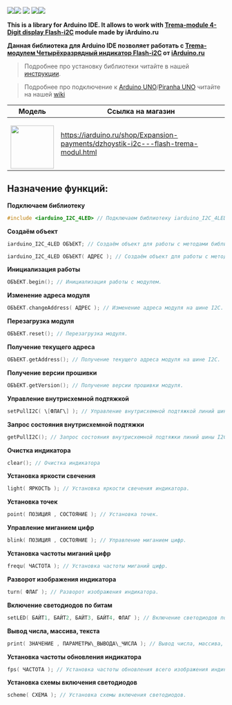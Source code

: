 [![](https://iarduino.ru/img/logo.svg)](https://iarduino.ru)[![](https://wiki.iarduino.ru/img/git-shop.svg?3)](https://iarduino.ru) [![](https://wiki.iarduino.ru/img/git-wiki.svg?2)](https://wiki.iarduino.ru) [![](https://wiki.iarduino.ru/img/git-lesson.svg?2)](https://lesson.iarduino.ru)[![](https://wiki.iarduino.ru/img/git-forum.svg?2)](http://forum.trema.ru)

**This is a library for Arduino IDE. It allows to work with [Trema-module 4-Digit display Flash-i2C](https://iarduino.ru/shop/Displei/chetyrehrazryadnyy-indikator-led-krasnyy-flash-i2c-trema-modul.html) module made by iArduino.ru**

**Данная библиотека для Arduino IDE позволяет работать с [Trema-модулем Четырёхразрядный индикатор Flash-i2C](https://iarduino.ru/shop/Displei/chetyrehrazryadnyy-indikator-led-krasnyy-flash-i2c-trema-modul.html) от [iArduino.ru](https://iarduino.ru)**

> Подробнее про установку библиотеки читайте в нашей [инструкции](https://wiki.iarduino.ru/page/Installing_libraries/).

> Подробнее про подключение к [Arduino UNO](https://iarduino.ru/shop/boards/arduino-uno-r3.html)/[Piranha UNO](https://iarduino.ru/shop/boards/piranha-uno-r3.html) читайте на нашей [wiki](https://wiki.iarduino.ru/page/4-led-i2c/#h3_3)


| Модель | Ссылка на магазин |
|---|---|
| <p></p> <img src="https://wiki.iarduino.ru/img/resources/1312/1312.svg" width="100px"></img>| https://iarduino.ru/shop/Expansion-payments/dzhoystik-i2c---flash-trema-modul.html |

## Назначение функций:

**Подключаем библиотеку**

```C++
#include <iarduino_I2C_4LED> // Подключаем библиотеку iarduino_I2C_4LED для работы с модулем.
```

**Создаём объект**

```C++
iarduino_I2C_4LED ОБЪЕКТ; // Создаём объект для работы с методами библиотеки без указания адреса модуля на шине I2C.

iarduino_I2C_4LED ОБЪЕКТ( АДРЕС ); // Создаём объект для работы с методами библиотеки указывая адрес модуля на шине I2C.
```

**Инициализация работы**

```C++
ОБЪЕКТ.begin(); // Инициализация работы с модулем.
```

**Изменение адреса модуля**

```C++
ОБЪЕКТ.changeAddress( АДРЕС ); // Изменение адреса модуля на шине I2C.
```

**Перезагрузка модуля**

```C++
ОБЪЕКТ.reset(); // Перезагрузка модуля.
```

**Получение текущего адреса**

```C++
ОБЪЕКТ.getAddress(); // Получение текущего адреса модуля на шине I2C.
```

**Получение версии прошивки**

```C++
ОБЪЕКТ.getVersion(); // Получение версии прошивки модуля.
```

**Управление внутрисхемной подтяжкой**

```C++
setPullI2C( \[ФЛАГ\] ); // Управление внутрисхемной подтяжкой линий шины I2C.
```

**Запрос состояния внутрисхемной подтяжки**

```C++
getPullI2C(); // Запрос состояния внутрисхемной подтяжки линий шины I2C.
```

**Очистка индикатора**

```C++
clear(); // Очистка индикатора
```

**Установка яркости свечения**

```C++
light( ЯРКОСТЬ ); // Установка яркости свечения индикатора.
```

**Установка точек**

```C++
point( ПОЗИЦИЯ , СОСТОЯНИЕ ); // Установка точек.
```

**Управление миганием цифр**

```C++
blink( ПОЗИЦИЯ , СОСТОЯНИЕ ); // Управление миганием цифр.
```

**Установка частоты миганий цифр**

```C++
frequ( ЧАСТОТА ); // Установка частоты миганий цифр.
```

**Разворот изображения индикатора**

```C++
turn( ФЛАГ ); // Разворот изображения индикатора.
```

**Включение светодиодов по битам**

```C++
setLED( БАЙТ1, БАЙТ2, БАЙТ3, БАЙТ4, ФЛАГ ); // Включение светодиодов по битам.
```

**Вывод числа, массива, текста**

```C++
print( ЗНАЧЕНИЕ , ПАРАМЕТРЫ\_ВЫВОДА\_ЧИСЛА ); // Вывод числа, массива, текста.
```

**Установка частоты обновления индикатора**

```C++
fps( ЧАСТОТА ); // Установка частоты обновления всего изображения индикатора.
```

**Установка схемы включения светодиодов**

```C++
scheme( СХЕМА ); // Установка схемы включения светодиодов.
```
